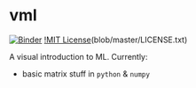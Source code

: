# vml

[![Binder](http://mybinder.org/badge.svg)](http://mybinder.org/repo/mbforbes/vml)
[!MIT License](https://img.shields.io/badge/license-MIT-blue.svg)(blob/master/LICENSE.txt)

A visual introduction to ML. Currently:
- basic matrix stuff in `python` & `numpy`
